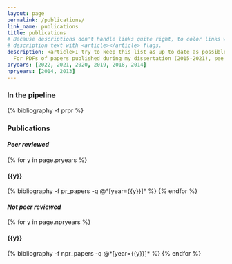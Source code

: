 ```yaml
---
layout: page
permalink: /publications/
link_name: publications
title: publications
# Because descriptions don't handle links quite right, to color links with theme, make sure to surround
# description text with <article></article> flags.
description: <article>I try to keep this list as up to date as possible, but sometimes I fall behind. To see the most current list of publications, check out my <a href="https://scholar.google.com/citations?user=zETn5qAAAAAJ&hl=en" target="_blank">Google Scholar</a> page.
  For PDFs of papers published during my dissertation (2015-2021), see the Fierer Lab <a href="http://fiererlab.org/publications/" target="_blank">publications page</a>. If a pdf is not available on this page feel free to <a href="mailto:hhollandmoritz@gmail.com" target="_blank">contact me</a> for a copy. </article> 
pryears: [2022, 2021, 2020, 2019, 2018, 2014]
npryears: [2014, 2013]
---
```

<h3  class="pubyear">In the pipeline</h3>
{% bibliography -f prpr %}
<h3  class="pubyear">Publications</h3>
<h4  class="pubyear"><i>Peer reviewed</i></h4>
{% for y in page.pryears %}
  <h4 class="year">{{y}}</h4>
  {% bibliography -f pr_papers -q @*[year={{y}}]* %}
{% endfor %}

<h4  class="pubyear"><i>Not peer reviewed</i></h4>
{% for y in page.npryears %}
  <h4 class="year">{{y}}</h4>
  {% bibliography -f npr_papers -q @*[year={{y}}]* %}
{% endfor %}
